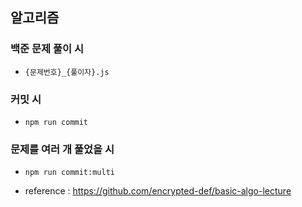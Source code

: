 ## 알고리즘

### 백준 문제 풀이 시

- `{문제번호}_{풀이자}.js`

### 커밋 시

- `npm run commit`

### 문제를 여러 개 풀었을 시

- `npm run commit:multi`

- reference : https://github.com/encrypted-def/basic-algo-lecture

